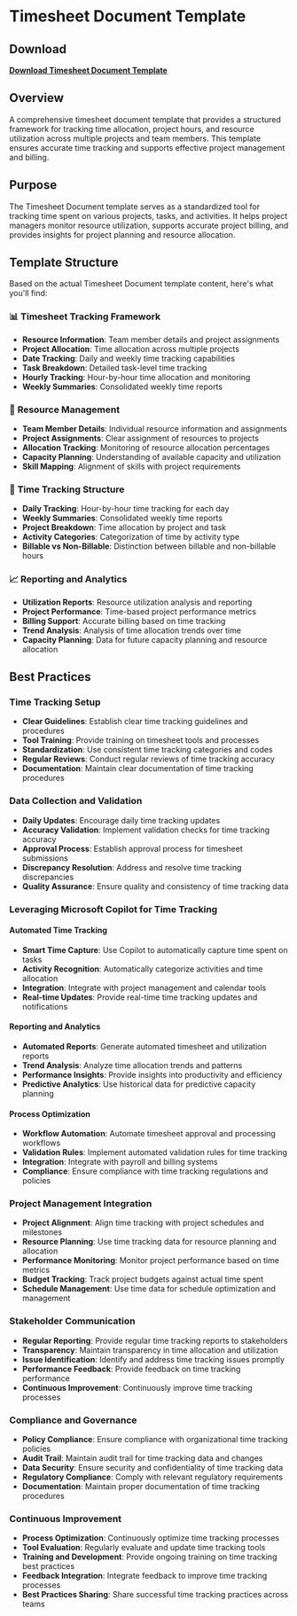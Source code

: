 # Timesheet Document Template

## Download

**[Download Timesheet Document Template](https://tinyurl.com/TimesheetDoc)**

## Overview

A comprehensive timesheet document template that provides a structured framework for tracking time allocation, project hours, and resource utilization across multiple projects and team members. This template ensures accurate time tracking and supports effective project management and billing.

## Purpose

The Timesheet Document template serves as a standardized tool for tracking time spent on various projects, tasks, and activities. It helps project managers monitor resource utilization, supports accurate project billing, and provides insights for project planning and resource allocation.

## Template Structure

Based on the actual Timesheet Document template content, here's what you'll find:

### 📊 **Timesheet Tracking Framework**
- **Resource Information**: Team member details and project assignments
- **Project Allocation**: Time allocation across multiple projects
- **Date Tracking**: Daily and weekly time tracking capabilities
- **Task Breakdown**: Detailed task-level time tracking
- **Hourly Tracking**: Hour-by-hour time allocation and monitoring
- **Weekly Summaries**: Consolidated weekly time reports

### 👥 **Resource Management**
- **Team Member Details**: Individual resource information and assignments
- **Project Assignments**: Clear assignment of resources to projects
- **Allocation Tracking**: Monitoring of resource allocation percentages
- **Capacity Planning**: Understanding of available capacity and utilization
- **Skill Mapping**: Alignment of skills with project requirements

### 📅 **Time Tracking Structure**
- **Daily Tracking**: Hour-by-hour time tracking for each day
- **Weekly Summaries**: Consolidated weekly time reports
- **Project Breakdown**: Time allocation by project and task
- **Activity Categories**: Categorization of time by activity type
- **Billable vs Non-Billable**: Distinction between billable and non-billable hours

### 📈 **Reporting and Analytics**
- **Utilization Reports**: Resource utilization analysis and reporting
- **Project Performance**: Time-based project performance metrics
- **Billing Support**: Accurate billing based on time tracking
- **Trend Analysis**: Analysis of time allocation trends over time
- **Capacity Planning**: Data for future capacity planning and resource allocation

## Best Practices

### **Time Tracking Setup**
- **Clear Guidelines**: Establish clear time tracking guidelines and procedures
- **Tool Training**: Provide training on timesheet tools and processes
- **Standardization**: Use consistent time tracking categories and codes
- **Regular Reviews**: Conduct regular reviews of time tracking accuracy
- **Documentation**: Maintain clear documentation of time tracking procedures

### **Data Collection and Validation**
- **Daily Updates**: Encourage daily time tracking updates
- **Accuracy Validation**: Implement validation checks for time tracking accuracy
- **Approval Process**: Establish approval process for timesheet submissions
- **Discrepancy Resolution**: Address and resolve time tracking discrepancies
- **Quality Assurance**: Ensure quality and consistency of time tracking data

### **Leveraging Microsoft Copilot for Time Tracking**

#### **Automated Time Tracking**
- **Smart Time Capture**: Use Copilot to automatically capture time spent on tasks
- **Activity Recognition**: Automatically categorize activities and time allocation
- **Integration**: Integrate with project management and calendar tools
- **Real-time Updates**: Provide real-time time tracking updates and notifications

#### **Reporting and Analytics**
- **Automated Reports**: Generate automated timesheet and utilization reports
- **Trend Analysis**: Analyze time allocation trends and patterns
- **Performance Insights**: Provide insights into productivity and efficiency
- **Predictive Analytics**: Use historical data for predictive capacity planning

#### **Process Optimization**
- **Workflow Automation**: Automate timesheet approval and processing workflows
- **Validation Rules**: Implement automated validation rules for time tracking
- **Integration**: Integrate with payroll and billing systems
- **Compliance**: Ensure compliance with time tracking regulations and policies

### **Project Management Integration**
- **Project Alignment**: Align time tracking with project schedules and milestones
- **Resource Planning**: Use time tracking data for resource planning and allocation
- **Performance Monitoring**: Monitor project performance based on time metrics
- **Budget Tracking**: Track project budgets against actual time spent
- **Schedule Management**: Use time data for schedule optimization and management

### **Stakeholder Communication**
- **Regular Reporting**: Provide regular time tracking reports to stakeholders
- **Transparency**: Maintain transparency in time allocation and utilization
- **Issue Identification**: Identify and address time tracking issues promptly
- **Performance Feedback**: Provide feedback on time tracking performance
- **Continuous Improvement**: Continuously improve time tracking processes

### **Compliance and Governance**
- **Policy Compliance**: Ensure compliance with organizational time tracking policies
- **Audit Trail**: Maintain audit trail for time tracking data and changes
- **Data Security**: Ensure security and confidentiality of time tracking data
- **Regulatory Compliance**: Comply with relevant regulatory requirements
- **Documentation**: Maintain proper documentation of time tracking procedures

### **Continuous Improvement**
- **Process Optimization**: Continuously optimize time tracking processes
- **Tool Evaluation**: Regularly evaluate and update time tracking tools
- **Training and Development**: Provide ongoing training on time tracking best practices
- **Feedback Integration**: Integrate feedback to improve time tracking processes
- **Best Practices Sharing**: Share successful time tracking practices across teams
